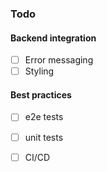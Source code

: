 ### Todo

#### Backend integration
- [ ] Error messaging
- [ ] Styling

#### Best practices
- [ ] e2e tests
- [ ] unit tests
- [ ] CI/CD


